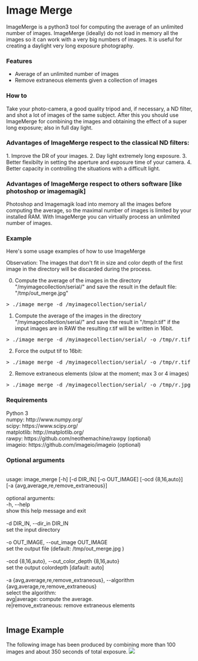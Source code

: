 # Image Merge

<p class='summary'>
ImageMerge is a python3 tool for computing the average of an unlimited number of images. 
ImageMerge (ideally) do not load in memory all the images so it can work with a very big numbers of images. It is useful for creating a daylight very long exposure photography.
</p>

<h3>Features</h3>
<ul>
    <li>Average of an unlimited number of images</li>
    <li>Remove extraneous elements given a collection of images</li>
</ul>

<h3>How to</h3>
Take your photo-camera, a good quality tripod and, if necessary, a ND filter, and shot a lot of images of the same subject.
After this you should use ImageMerge for combining the images and obtaining the effect of a super long exposure; also in full day light.

<h3>Advantages of ImageMerge respect to the classical ND filters:</h3>
1. Improve the DR of your images.
2. Day light extremely long exposure.
3. Better flexibilty in setting the aperture and exposure time of your camera.
4. Better capacity in controlling the situations with a difficult light. 

<h3>Advantages of ImageMerge respect to others software [like photoshop or imagemagik]</h3>
Photoshop and Imagemagik load into memory all the images before computing the average, so the maximal number of images is limited by your installed RAM.
With ImageMerge you can virtually process an unlimited number of images.  

<h3>Example</h3>
Here's some usage examples of how to use ImageMerge

Observation: The images that don't fit in size and color depth of the first image in the directory will be discarded during the process.  

0. Compute the average of the images in the directory "/myimagecollection/serial/" and save the result in the default file: "/tmp/out_merge.jpg"
<pre>
> ./image_merge -d /myimagecollection/serial/
</pre>

1. Compute the average of the images in the directory "/myimagecollection/serial/" and save the result in "/tmp/r.tif" 
if the imput images are in RAW the resulting r.tif will be written in 16bit.
<pre>
> ./image_merge -d /myimagecollection/serial/ -o /tmp/r.tif -ocd auto
</pre>

2. Force the output tif to 16bit:
<pre>
> ./image_merge -d /myimagecollection/serial/ -o /tmp/r.tif -ocd 16
</pre>

2. Remove extraneous elements (slow at the moment; max 3 or 4 images)
<pre>
> ./image_merge -d /myimagecollection/serial/ -o /tmp/r.jpg -a re
</pre>

<h3>Requirements</h3>
Python 3 <br>
numpy: http://www.numpy.org/<br>
scipy: https://www.scipy.org/<br>
matplotlib: http://matplotlib.org/<br>
rawpy: https://github.com/neothemachine/rawpy (optional)<br>
imageio: https://github.com/imageio/imageio (optional)<br>

<h3>Optional arguments </h3>
<br>
usage: image_merge [-h] [-d DIR_IN] [-o OUT_IMAGE] [-ocd {8,16,auto}]<br>
                   [-a {avg,average,re,remove_extraneous}]<br>
<br>
optional arguments:<br>
  -h, --help        <br> 
  show this help message and exit<br>
  <br>
  -d DIR_IN, --dir_in DIR_IN <br>
  set the input directory <br>
  <br>
  -o OUT_IMAGE, --out_image OUT_IMAGE <br>  
  set the output file (default: /tmp/out_merge.jpg ) <br>
  <br>
  -ocd {8,16,auto}, --out_color_depth {8,16,auto}  <br>
  set the output colordepth [dafault: auto] <br>
  <br>
  -a {avg,average,re,remove_extraneous}, --algorithm {avg,average,re,remove_extraneous} <br>  
  select the algorithm: <br>
  avg|average: compute the average. <br>
  re|remove_extraneous: remove extraneous elements <br>
<br>
<h2>Image Example</h2>
The following image has been produced by combining more than 100 images and about 350 seconds of total exposure.
<img src="http://i.imgur.com/Sr59TfL.jpg" >
